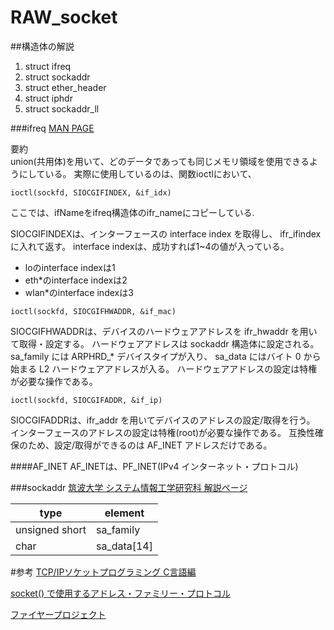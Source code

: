 # RAW_socket

##構造体の解説
1. struct ifreq  
2. struct sockaddr  
2. struct ether_header  
3. struct iphdr  
4. struct sockaddr_ll  

###ifreq
[MAN PAGE](http://linuxjm.osdn.jp/html/LDP_man-pages/man7/netdevice.7.html)  


要約  
union(共用体)を用いて、どのデータであっても同じメモリ領域を使用できるようにしている。
実際に使用しているのは、関数ioctlにおいて、
```
ioctl(sockfd, SIOCGIFINDEX, &if_idx)
```
ここでは、ifNameをifreq構造体のifr\_nameにコピーしている.

SIOCGIFINDEXは、インターフェースの interface index を取得し、 ifr_ifindex に入れて返す。
interface indexは、成功すれば1~4の値が入っている。  
- loのinterface indexは1  
- eth\*のinterface indexは2  
- wlan\*のinterface indexは3  


```
ioctl(sockfd, SIOCGIFHWADDR, &if_mac)
```
SIOCGIFHWADDRは、デバイスのハードウェアアドレスを ifr\_hwaddr を用いて取得・設定する。 ハードウェアアドレスは sockaddr 構造体に設定される。 sa\_family には ARPHRD\_* デバイスタイプが入り、 sa_data にはバイト 0 から始まる L2 ハードウェアアドレスが入る。 ハードウェアアドレスの設定は特権が必要な操作である。  

```
ioctl(sockfd, SIOCGIFADDR, &if_ip)
```
SIOCGIFADDRは、ifr_addr を用いてデバイスのアドレスの設定/取得を行う。 インターフェースのアドレスの設定は特権(root)が必要な操作である。 互換性確保のため、設定/取得ができるのは AF_INET アドレスだけである。  

####AF_INET
AF_INETは、PF_INET(IPv4 インターネット・プロトコル)

###sockaddr
[筑波大学 システム情報工学研究科 解説ページ](http://www.coins.tsukuba.ac.jp/~syspro/2010/No6_files/sockaddr.html)

| type         | element    |
|--------      |--------    |
|unsigned short|sa_family   |
|char          |sa_data[14] |

#参考
[TCP/IPソケットプログラミング C言語編](http://www.amazon.co.jp/TCP-IP%E3%82%BD%E3%82%B1%E3%83%83%E3%83%88%E3%83%97%E3%83%AD%E3%82%B0%E3%83%A9%E3%83%9F%E3%83%B3%E3%82%B0-C%E8%A8%80%E8%AA%9E%E7%B7%A8-Michael-Donahoo/dp/4274065197)

[socket() で使用するアドレス・ファミリー・プロトコル](https://publib.boulder.ibm.com/html/as400/v4r5/ic2962/info/RZAB6ADDFAM.HTM)

[ファイヤープロジェクト](http://www.fireproject.jp/feature/c-language/socket/basic.html)

